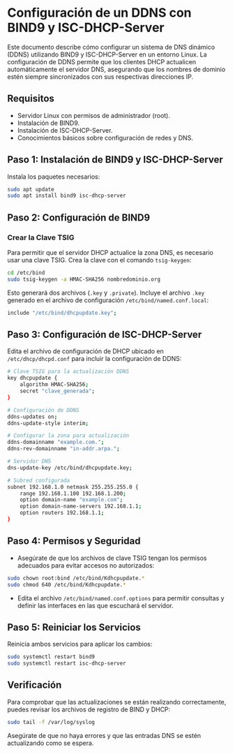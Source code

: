 # Configuración de un DDNS con BIND9 y ISC-DHCP-Server

Este documento describe cómo configurar un sistema de DNS dinámico (DDNS) utilizando BIND9 y ISC-DHCP-Server en un entorno Linux. La configuración de DDNS permite que los clientes DHCP actualicen automáticamente el servidor DNS, asegurando que los nombres de dominio estén siempre sincronizados con sus respectivas direcciones IP.

## Requisitos

- Servidor Linux con permisos de administrador (root).
- Instalación de BIND9.
- Instalación de ISC-DHCP-Server.
- Conocimientos básicos sobre configuración de redes y DNS.

## Paso 1: Instalación de BIND9 y ISC-DHCP-Server

Instala los paquetes necesarios:

```bash
sudo apt update
sudo apt install bind9 isc-dhcp-server
```

## Paso 2: Configuración de BIND9

### Crear la Clave TSIG

Para permitir que el servidor DHCP actualice la zona DNS, es necesario usar una clave TSIG. Crea la clave con el comando `tsig-keygen`:

```bash
cd /etc/bind
sudo tsig-keygen -a HMAC-SHA256 nombredominio.org
```

Esto generará dos archivos (`.key` y `.private`). Incluye el archivo `.key` generado en el archivo de configuración `/etc/bind/named.conf.local`:

```bash
include "/etc/bind/dhcpupdate.key";
```

## Paso 3: Configuración de ISC-DHCP-Server

Edita el archivo de configuración de DHCP ubicado en `/etc/dhcp/dhcpd.conf` para incluir la configuración de DDNS:

```bash
# Clave TSIG para la actualización DDNS
key dhcpupdate {
    algorithm HMAC-SHA256;
    secret "clave_generada";
}

# Configuración de DDNS
ddns-updates on;
ddns-update-style interim;

# Configurar la zona para actualización
ddns-domainname "example.com.";
ddns-rev-domainname "in-addr.arpa.";

# Servidor DNS
dns-update-key /etc/bind/dhcpupdate.key;

# Subred configurada
subnet 192.168.1.0 netmask 255.255.255.0 {
    range 192.168.1.100 192.168.1.200;
    option domain-name "example.com";
    option domain-name-servers 192.168.1.1;
    option routers 192.168.1.1;
}
```

## Paso 4: Permisos y Seguridad

- Asegúrate de que los archivos de clave TSIG tengan los permisos adecuados para evitar accesos no autorizados:

```bash
sudo chown root:bind /etc/bind/Kdhcpupdate.*
sudo chmod 640 /etc/bind/Kdhcpupdate.*
```

- Edita el archivo `/etc/bind/named.conf.options` para permitir consultas y definir las interfaces en las que escuchará el servidor.

## Paso 5: Reiniciar los Servicios

Reinicia ambos servicios para aplicar los cambios:

```bash
sudo systemctl restart bind9
sudo systemctl restart isc-dhcp-server
```

## Verificación
Para comprobar que las actualizaciones se están realizando correctamente, puedes revisar los archivos de registro de BIND y DHCP:

```bash
sudo tail -f /var/log/syslog
```

Asegúrate de que no haya errores y que las entradas DNS se estén actualizando como se espera.

